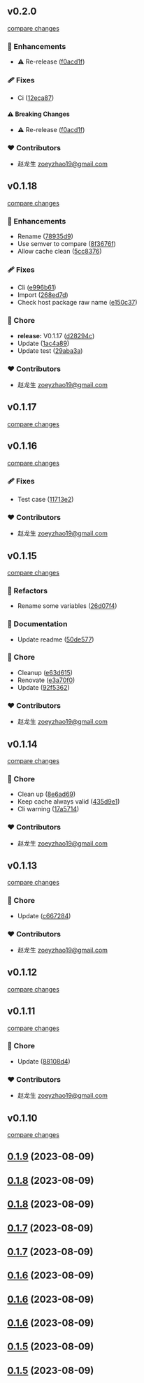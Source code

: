 ## v0.2.0

[compare changes](https://github.com/zoeyzhao19/wonderdep/compare/v0.1.18...v0.2.0)

### 🚀 Enhancements

- ⚠️  Re-release ([f0acd1f](https://github.com/zoeyzhao19/wonderdep/commit/f0acd1f))

### 🩹 Fixes

- Ci ([12eca87](https://github.com/zoeyzhao19/wonderdep/commit/12eca87))

#### ⚠️ Breaking Changes

- ⚠️  Re-release ([f0acd1f](https://github.com/zoeyzhao19/wonderdep/commit/f0acd1f))

### ❤️ Contributors

- 赵龙生 <zoeyzhao19@gmail.com>

## v0.1.18

[compare changes](https://github.com/zoeyzhao19/wonderdep/compare/v0.1.17...v0.1.18)

### 🚀 Enhancements

- Rename ([78935d9](https://github.com/zoeyzhao19/wonderdep/commit/78935d9))
- Use semver to compare ([8f3676f](https://github.com/zoeyzhao19/wonderdep/commit/8f3676f))
- Allow cache clean ([5cc8376](https://github.com/zoeyzhao19/wonderdep/commit/5cc8376))

### 🩹 Fixes

- Cli ([e996b61](https://github.com/zoeyzhao19/wonderdep/commit/e996b61))
- Import ([268ed7d](https://github.com/zoeyzhao19/wonderdep/commit/268ed7d))
- Check host package raw name ([e150c37](https://github.com/zoeyzhao19/wonderdep/commit/e150c37))

### 🏡 Chore

- **release:** V0.1.17 ([d28294c](https://github.com/zoeyzhao19/wonderdep/commit/d28294c))
- Update ([1ac4a89](https://github.com/zoeyzhao19/wonderdep/commit/1ac4a89))
- Update test ([29aba3a](https://github.com/zoeyzhao19/wonderdep/commit/29aba3a))

### ❤️ Contributors

- 赵龙生 <zoeyzhao19@gmail.com>

## v0.1.17

[compare changes](https://github.com/zoeyzhao19/wonderdep/compare/v0.1.16...v0.1.17)

## v0.1.16

[compare changes](https://github.com/zoeyzhao19/wonderdep/compare/v0.1.15...v0.1.16)

### 🩹 Fixes

- Test case ([11713e2](https://github.com/zoeyzhao19/wonderdep/commit/11713e2))

### ❤️  Contributors

- 赵龙生 <zoeyzhao19@gmail.com>

## v0.1.15

[compare changes](https://github.com/zoeyzhao19/wonderdep/compare/v0.1.14...v0.1.15)

### 💅 Refactors

- Rename some variables ([26d07f4](https://github.com/zoeyzhao19/wonderdep/commit/26d07f4))

### 📖 Documentation

- Update readme ([50de577](https://github.com/zoeyzhao19/wonderdep/commit/50de577))

### 🏡 Chore

- Cleanup ([e63d615](https://github.com/zoeyzhao19/wonderdep/commit/e63d615))
- Renovate ([e3a70f0](https://github.com/zoeyzhao19/wonderdep/commit/e3a70f0))
- Update ([92f5362](https://github.com/zoeyzhao19/wonderdep/commit/92f5362))

### ❤️  Contributors

- 赵龙生 <zoeyzhao19@gmail.com>

## v0.1.14

[compare changes](https://github.com/zoeyzhao19/wonderdep/compare/v0.1.13...v0.1.14)

### 🏡 Chore

- Clean up ([8e6ad69](https://github.com/zoeyzhao19/wonderdep/commit/8e6ad69))
- Keep cache always valid ([435d9e1](https://github.com/zoeyzhao19/wonderdep/commit/435d9e1))
- Cli warning ([17a5714](https://github.com/zoeyzhao19/wonderdep/commit/17a5714))

### ❤️  Contributors

- 赵龙生 <zoeyzhao19@gmail.com>

## v0.1.13

[compare changes](https://github.com/zoeyzhao19/wonderdep/compare/v0.1.12...v0.1.13)

### 🏡 Chore

- Update ([c667284](https://github.com/zoeyzhao19/wonderdep/commit/c667284))

### ❤️  Contributors

- 赵龙生 <zoeyzhao19@gmail.com>

## v0.1.12

[compare changes](https://github.com/zoeyzhao19/wonder-dep/compare/v0.1.11...v0.1.12)

## v0.1.11

[compare changes](https://github.com/zoeyzhao19/wonder-dep/compare/v0.1.10...v0.1.11)

### 🏡 Chore

- Update ([88108d4](https://github.com/zoeyzhao19/wonder-dep/commit/88108d4))

### ❤️  Contributors

- 赵龙生 <zoeyzhao19@gmail.com>

## v0.1.10

[compare changes](https://github.com/zoeyzhao19/wonder-dep/compare/v0.1.9...v0.1.10)

## [0.1.9](https://github.com/zoeyzhao19/wonder-dep/compare/v0.1.8...v0.1.9) (2023-08-09)



## [0.1.8](https://github.com/zoeyzhao19/wonder-dep/compare/v0.1.7...v0.1.8) (2023-08-09)



## [0.1.8](https://github.com/zoeyzhao19/wonder-dep/compare/v0.1.7...v0.1.8) (2023-08-09)



## [0.1.7](https://github.com/zoeyzhao19/wonder-dep/compare/v0.1.6...v0.1.7) (2023-08-09)



## [0.1.7](https://github.com/zoeyzhao19/wonder-dep/compare/v0.1.6...v0.1.7) (2023-08-09)



## [0.1.6](https://github.com/zoeyzhao19/wonder-dep/compare/v0.1.5...v0.1.6) (2023-08-09)



## [0.1.6](https://github.com/zoeyzhao19/wonder-dep/compare/v0.1.5...v0.1.6) (2023-08-09)



## [0.1.6](https://github.com/zoeyzhao19/wonder-dep/compare/v0.1.5...v0.1.6) (2023-08-09)



## [0.1.5](https://github.com/zoeyzhao19/wonder-dep/compare/v0.1.4...v0.1.5) (2023-08-09)



## [0.1.5](https://github.com/zoeyzhao19/wonder-dep/compare/v0.1.4...v0.1.5) (2023-08-09)



